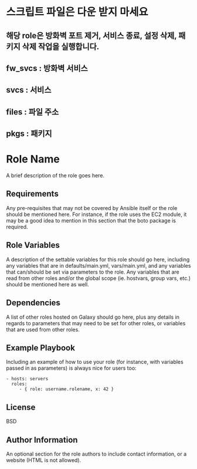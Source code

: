 
스크립트 파일은 다운 받지 마세요
====
해당 role은 방화벽 포트 제거, 서비스 종료, 설정 삭제, 패키지 삭제 작업을 실행합니다.
------------------------------------------------------------------------------------
fw_svcs : 방화벽 서비스
------------------------
svcs : 서비스
--------------
files : 파일 주소
-----------------
pkgs : 패키지
--------------
Role Name
=========

A brief description of the role goes here.

Requirements
------------

Any pre-requisites that may not be covered by Ansible itself or the role should be mentioned here. For instance, if the role uses the EC2 module, it may be a good idea to mention in this section that the boto package is required.

Role Variables
--------------

A description of the settable variables for this role should go here, including any variables that are in defaults/main.yml, vars/main.yml, and any variables that can/should be set via parameters to the role. Any variables that are read from other roles and/or the global scope (ie. hostvars, group vars, etc.) should be mentioned here as well.

Dependencies
------------

A list of other roles hosted on Galaxy should go here, plus any details in regards to parameters that may need to be set for other roles, or variables that are used from other roles.

Example Playbook
----------------

Including an example of how to use your role (for instance, with variables passed in as parameters) is always nice for users too:

    - hosts: servers
      roles:
         - { role: username.rolename, x: 42 }

License
-------

BSD

Author Information
------------------

An optional section for the role authors to include contact information, or a website (HTML is not allowed).
